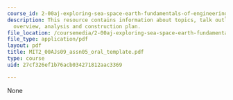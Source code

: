 ```yaml
---
course_id: 2-00aj-exploring-sea-space-earth-fundamentals-of-engineering-design-spring-2009
description: This resource contains information about topics, talk outline, design
  overview, analysis and construction plan.
file_location: /coursemedia/2-00aj-exploring-sea-space-earth-fundamentals-of-engineering-design-spring-2009/27cf326ef1b76acb034271812aac3369_MIT2_00AJs09_assn05_oral_template.pdf
file_type: application/pdf
layout: pdf
title: MIT2_00AJs09_assn05_oral_template.pdf
type: course
uid: 27cf326ef1b76acb034271812aac3369

---
```

None